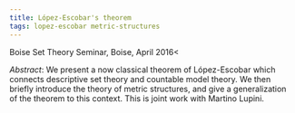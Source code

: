 ```yaml
---
title: López-Escobar's theorem
tags: lopez-escobar metric-structures
---
```


Boise Set Theory Seminar, Boise, April 2016<!--more--><

*Abstract*: We present a now classical theorem of López-Escobar which connects descriptive set theory and countable model theory. We then briefly introduce the theory of metric structures, and give a generalization of the theorem to this context. This is joint work with Martino Lupini.
